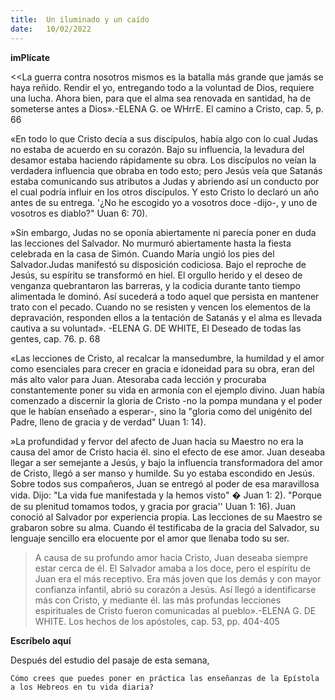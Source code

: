 ```yaml
---
title:  Un iluminado y un caído
date:   10/02/2022
---
```


**imPlícate**

<<La guerra contra nosotros mismos es la batalla más grande que jamás se haya reñido. Rendir el yo, entregando todo a la voluntad de Dios, requiere una lucha. Ahora bien, para que el alma sea renovada en santidad, ha de someterse antes a Dios».-ELENA G. oe WHrrE. El camino a Cristo, cap. 5, p. 66

«En todo lo que Cristo decía a sus discípulos, había algo con lo cual Judas no estaba de acuerdo en su corazón. Bajo su influencia, la levadura del desamor estaba haciendo rápidamente su obra. Los discípulos no veían la verdadera influencia que obraba en todo esto; pero Jesús veía que Satanás estaba comunicando sus atributos a Judas y abriendo así un conducto por el cual podría influir en los otros discípulos. Y esto Cristo lo declaró un año antes de su entrega. '¿No he escogido yo a vosotros doce -dijo-, y uno de vosotros es diablo?" Uuan 6: 70).

»Sin embargo, Judas no se oponía abiertamente ni parecía poner en duda las lecciones del Salvador. No murmuró abiertamente hasta la fiesta celebrada en la casa de Simón. Cuando María ungió los pies del Salvador.Judas manifestó su disposición codiciosa. Bajo el reproche de Jesús, su espíritu se transformó en hiel. El orgullo herido y el deseo de venganza quebrantaron las barreras, y la codicia durante tanto tiempo alimentada le dominó. Así sucederá a todo aquel que persista en mantener trato con el pecado. Cuando no se resisten y vencen los elementos de la depravación, responden ellos a la tentación de Satanás y el alma es llevada cautiva a su voluntad». -ELENA G. DE WHITE, El Deseado de todas las gentes, cap. 76. p. 68

«Las lecciones de Cristo, al recalcar la mansedumbre, la humildad y el amor como esenciales para crecer en gracia e idoneidad para su obra, eran del más alto valor para Juan. Atesoraba cada lección y procuraba constantemente poner su vida en armonía con el ejemplo divino. Juan había comenzado a discernir la gloria de Cristo -no la pompa mundana y el poder que le habían enseñado a esperar-, sino la "gloria como del unigénito del Padre, lleno de gracia y de verdad" Uuan 1: 14).

»La profundidad y fervor del afecto de Juan hacia su Maestro no era la causa del amor de Cristo hacia él. sino el efecto de ese amor. Juan deseaba llegar a ser semejante a Jesús, y bajo la influencia transformadora del amor de Cristo, llegó a ser manso y humilde. Su yo estaba escondido en Jesús. Sobre todos sus compañeros, Juan se entregó al poder de esa maravillosa vida. Dijo: "La vida fue manifestada y la hemos visto" � Juan 1: 2). "Porque de su plenitud tomamos todos, y gracia por gracia'' Uuan 1: 16). Juan conoció al Salvador por experiencia propia. Las lecciones de su Maestro se grabaron sobre su alma. Cuando él testificaba de la gracia del Salvador, su lenguaje sencillo era elocuente por el amor que llenaba todo su ser.

>A causa de su profundo amor hacia Cristo, Juan deseaba siempre estar cerca de él. El Salvador amaba a los doce, pero el espíritu de Juan era el más receptivo. Era más joven que los demás y con mayor confianza infantil, abrió su corazón a Jesús. Así llegó a identificarse más con Cristo, y mediante él. las más profundas lecciones espirituales de Cristo fueron comunicadas al pueblo».-ELENA G. DE WHITE. Los hechos de los apóstoles, cap. 53, pp. 404-405

**Escríbelo aquí**

Después del estudio del pasaje de esta semana,

`Cómo crees que puedes poner en práctica las enseñanzas de la Epístola a los Hebreos en tu vida diaria?`